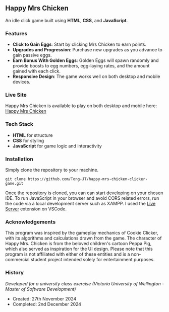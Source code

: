 ## Happy Mrs Chicken

An idle click game built using **HTML**, **CSS**, and **JavaScript**.

### Features

- **Click to Gain Eggs**: Start by clicking Mrs Chicken to earn points.
- **Upgrades and Progression**: Purchase new upgrades as you advance to gain passive eggs.
- **Earn Bonus With Golden Eggs**: Golden Eggs will spawn randomly and provide boosts to egg numbers, egg-laying rates, and the amount gained with each click.
- **Responsive Design**: The game works well on both desktop and mobile devices.

### Live Site

Happy Mrs Chicken is available to play on both desktop and mobile here: [Happy Mrs Chicken](https://tong-jt.github.io/happy-mrs-chicken-clicker-game/)

### Tech Stack

- **HTML** for structure
- **CSS** for styling
- **JavaScript** for game logic and interactivity

### Installation

Simply clone the repository to your machine.

```
git clone https://github.com/Tong-JT/happy-mrs-chicken-clicker-game.git
```
Once the repository is cloned, you can can start developing on your chosen IDE. To run JavaScript in your browser and avoid CORS related errors, run the code via a local development server such as XAMPP. I used the [Live Server](https://marketplace.visualstudio.com/items?itemName=ritwickdey.LiveServer) extension on VSCode.

### Acknowledgements
This program was inspired by the gameplay mechanics of Cookie Clicker, with its algorithms and calculations drawn from the game. The character of Happy Mrs. Chicken is from the beloved children's cartoon Peppa Pig, which also served as inspiration for the UI design. Please note that this program is not affiliated with either of these entities and is a non-commercial student project intended solely for entertainment purposes.

### History
*Developed for a university class exercise (Victoria University of Wellington - Master of Software Development)*

- Created: 27th November 2024
- Completed: 2nd December 2024
